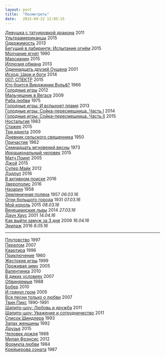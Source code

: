 ```yaml
---
layout: post
title:  "Посмотреть"
date:   2015-09-22 12:05:15
---
```


[Девушка с татуировкой дракона](http://www.kinopoisk.ru/film/491724/) 2011<br>
[Ультраамериканцы](http://www.kinopoisk.ru/film/807399/) 2015<br>
[Одержимость](http://www.kinopoisk.ru/film/725190/) 2013<br>
[Бегущий в лабиринте: Испытание огнём](http://www.kinopoisk.ru/film/842673/) 2015<br>
[Молчание ягнят](http://www.kinopoisk.ru/film/345/) 1990<br>
[Марсианин](http://www.kinopoisk.ru/film/841700/) 2015<br>
[Иллюзия обмана](http://www.kinopoisk.ru/film/522892/) 2013<br>
[Одиннадцать друзей Оушена](http://www.kinopoisk.ru/film/770/) 2001<br>
[Исход: Цари и боги](http://www.kinopoisk.ru/film/484611/) 2014<br>
[007: СПЕКТР](http://www.kinopoisk.ru/film/678552/) 2015<br>
[Кто боится Вирджинии Вульф?](http://www.kinopoisk.ru/film/490/) 1966<br>
[Голодные игры](http://www.kinopoisk.ru/film/468581/) 2012<br>
[Мальчишник в Вегасе](http://www.kinopoisk.ru/film/426004/) 2009<br>
[Раба любви](http://www.kinopoisk.ru/film/42030/) 1975<br>
[Голодные игры: И вспыхнет пламя](http://www.kinopoisk.ru/film/602373/) 2013<br>
[Голодные игры: Сойка-пересмешница. Часть I](http://www.kinopoisk.ru/film/661911/) 2014<br>
[Голодные игры: Сойка-пересмешница. Часть II](http://www.kinopoisk.ru/film/663715/) 2015<br>
[Ностальгия](http://www.kinopoisk.ru/film/46464/) 1983<br>
[Стажер](http://www.kinopoisk.ru/film/677893/) 2015<br>
[Три идиота](http://www.kinopoisk.ru/film/423210/) 2009<br>
[Дневник сельского священника](http://www.kinopoisk.ru/film/94546/) 1950<br>
[Причастие](http://www.kinopoisk.ru/film/15183/) 1962<br>
[Семнадцать мгновений весны](http://www.kinopoisk.ru/film/89540/) 1973<br>
[Иррациональный человек](http://www.kinopoisk.ru/film/840992/) 2015<br>
[Матч Поинт](http://www.kinopoisk.ru/film/81530/) 2005<br>
[Джой](http://www.kinopoisk.ru/film/713051/) 2015<br>
[Супер Майк](http://www.kinopoisk.ru/film/586488/) 2012<br>
[Дэдпул](http://www.kinopoisk.ru/film/462360/) 2016<br>
[В активном поиске](http://www.kinopoisk.ru/film/462538/) 2016<br>
[Зверополис](http://www.kinopoisk.ru/film/775276/) 2016<br>
[Назарин](http://www.kinopoisk.ru/film/59136/) 1958<br>
[Земляничная поляна](http://www.kinopoisk.ru/film/508/) 1957 <i>06.03.16</i><br>
[Огни большого города](http://www.kinopoisk.ru/film/414/) 1931 <i>07.03.16</i><br>
[Мой король](http://www.kinopoisk.ru/film/821508/) 2015 <i>08.03.16</i><br>
[Венецианские львы](http://www.kinopoisk.ru/film/814482/) 2014 <i>27.03.16</i><br>
[Даун Хаус](http://www.kinopoisk.ru/film/41149/) 2001 <i>14.04.16</i><br>
[Как выйти замуж за 3 дня](http://www.kinopoisk.ru/film/427884/) 2009 <i>16.04.16</i><br>
[Экипаж](http://www.kinopoisk.ru/film/839818/) 2016 <i>8.05.16</i><br>

***

[Плутовство](http://www.kinopoisk.ru/film/2989/) 1997<br>
[Перелом](http://www.kinopoisk.ru/film/220617/) 2007<br>
[Квартира](http://www.kinopoisk.ru/film/3720/) 1996<br>
[Приключение](http://www.kinopoisk.ru/film/63930/) 1960<br>
[Жестокие игры](http://www.kinopoisk.ru/film/12192/) 1999<br>
[Проживая зиму](http://www.kinopoisk.ru/film/53951/) 2005<br>
[Валентинка](http://www.kinopoisk.ru/film/404459/) 2010<br>
[В диких условиях](http://www.kinopoisk.ru/film/252626/) 2007<br>
[Обвиняемые](http://www.kinopoisk.ru/film/9842/) 1988<br>
[Бобер](http://www.kinopoisk.ru/film/474521/) 2010<br>
[И грянул гром](http://www.kinopoisk.ru/film/4473/) 2005<br>
[Все песни только о любви](http://www.kinopoisk.ru/film/281144/) 2007<br>
[Твин Пикс](http://www.kinopoisk.ru/film/84358/) 1990-1991<br>
[Шапито-шоу: Любовь и дружба](http://www.kinopoisk.ru/film/468201/) 2011<br>
[Шапито-шоу: Уважение и сотрудничество](http://www.kinopoisk.ru/film/660895/) 2011<br>
[Список Шиндлера](http://www.kinopoisk.ru/film/329/) 1993<br>
[Запах женщины](http://www.kinopoisk.ru/film/4871/) 1992<br>
[Друзья](http://www.kinopoisk.ru/film/851364/) 2015<br>
[Человек дождя](http://www.kinopoisk.ru/film/519/) 1988<br>
[Милая Фрэнсис](http://www.kinopoisk.ru/film/677442/) 2012<br>
[Формула любви](http://www.kinopoisk.ru/film/81432/) 1984<br>
[Крейцерова соната](http://www.kinopoisk.ru/film/44972/) 1987<br>

